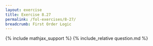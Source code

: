 ```yaml
---
layout: exercise
title: Exercise 8.27
permalink: /fol-exercises/8-27/
breadcrumb: First Order Logic
---
```


{% include mathjax_support %}
{% include_relative question.md %}
